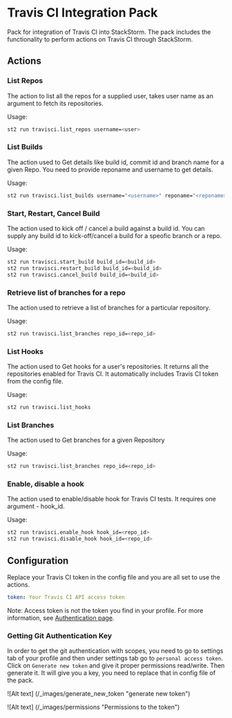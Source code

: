 # Travis CI Integration Pack

Pack for integration of Travis CI into StackStorm. The pack includes the
functionality to perform actions on Travis CI through StackStorm.

## Actions

### List Repos

The action to list all the repos for a supplied user, takes user name as an
argument to fetch its repositories.

Usage:

```bash
st2 run travisci.list_repos username=<user>
```

### List Builds

The action used to Get details like build id, commit id and branch name for a
given Repo. You need to provide reponame and username to get details.

Usage:

```bash
st2 run travisci.list_builds username="<username>" reponame="<reponame>"
```

### Start, Restart, Cancel Build

The action used to kick off / cancel a build against a build id. You can supply
any build id to kick-off/cancel a build for a speofic branch or a repo.

Usage:

```bash
st2 run travisci.start_build build_id=<build_id>
st2 run travisci.restart_build build_id=<build_id>
st2 run travisci.cancel_build build_id=<build_id>
```

### Retrieve list of branches for a repo

The action used to retrieve a list of branches for a particular repository.

Usage:

```bash
st2 run travisci.list_branches repo_id=<repo_id>
```

### List Hooks

The action used to Get hooks for a user's repositories. It returns all the
repositories enabled for Travis CI. It automatically includes Travis CI token
from the config file.

Usage:

```bash
st2 run travisci.list_hooks
```

### List Branches

The action used to Get branches for a given Repository

Usage:

```bash
st2 run travisci.list_branches repo_id=<repo_id>
```

### Enable, disable a hook

The action used to enable/disable hook for Travis CI tests. It requires one
argument - hook_id.

Usage:

```bash
st2 run travisci.enable_hook hook_id=<repo_id>
st2 run travisci.disable_hook hook_id=<repo_id>
```

## Configuration

Replace your Travis CI token in the config file and you are all set to use the
actions.

```yaml
token: Your Travis CI API access token
```

Note: Access token is not the token you find in your profile. For more
information, see [Authentication page](http://docs.travis-ci.com/api/#authentication).

### Getting Git Authentication Key

In order to get the git authentication with scopes, you need to go to settings
tab of your profile and then under settings tab go to `personal access token`.
Click on `Generate new token` and give it proper permissions read/write. Then
generate it. It will give you a key, you need to replace that in config file of
the pack.

![Alt text] (/_images/generate_new_token  "generate new token")


![Alt text] (/_images/permissions "Permissions to the token")
